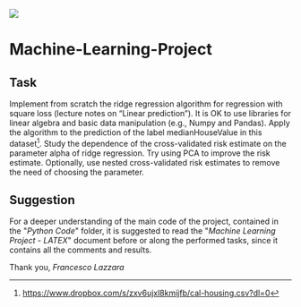 ![]("https://archivi.unimi.it/wp-content/themes/apice-theme/img/UNIMI_footer.png")

# Machine-Learning-Project

## Task

Implement from scratch the ridge regression algorithm for regression with square loss (lecture notes on “Linear prediction”). It is OK to use libraries for linear algebra and basic data manipulation (e.g., Numpy and Pandas). Apply the algorithm to the prediction of the label medianHouseValue in this dataset[^1]. Study the dependence of the cross-validated risk estimate on the parameter alpha of ridge regression. Try using PCA to improve the risk estimate. Optionally, use nested cross-validated risk estimates to remove the need of choosing the parameter.

[^1]: https://www.dropbox.com/s/zxv6ujxl8kmijfb/cal-housing.csv?dl=0

## Suggestion

For a deeper understanding of the main code of the project, contained in the "*Python Code*" folder, it is suggested to read the "*Machine Learning Project - LATEX*" document before or along the performed tasks, since it contains all the comments and results.

Thank you,
*Francesco Lazzara*
